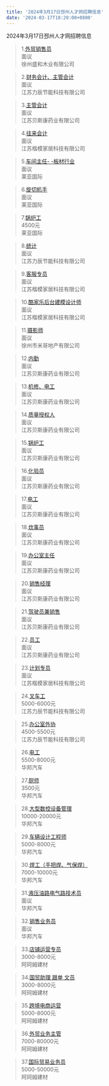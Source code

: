 ```yaml
---
title: '2024年3月17日邳州人才网招聘信息'
date: '2024-03-17T18:20:00+0800'
---
```

2024年3月17日邳州人才网招聘信息
<!--more-->
>1.[外贸销售员](https://www.pzhr.com/job/17865.html)<br>
>面议<br>
>徐州盛和木业有限公司

>2.[财务会计、主管会计](https://www.pzhr.com/job/18017.html)<br>
>面议<br>
>江苏力辰节能科技有限公司

>3.[主管会计](https://www.pzhr.com/job/16760.html)<br>
>面议<br>
>江苏贝斯康药业有限公司

>4.[往来会计](https://www.pzhr.com/job/18039.html)<br>
>面议<br>
>江苏楷模家居科技有限公司

>5.[车间主任- -板材行业](https://www.pzhr.com/job/17918.html)<br>
>面议<br>
>莱亚国际

>6.[旋切机手](https://www.pzhr.com/job/17917.html)<br>
>面议<br>
>莱亚国际

>7.[锅炉工](https://www.pzhr.com/job/17916.html)<br>
>4500元<br>
>莱亚国际

>8.[统计](https://www.pzhr.com/job/18104.html)<br>
>面议<br>
>江苏力辰节能科技有限公司

>9.[客服专员](https://www.pzhr.com/job/18037.html)<br>
>面议<br>
>江苏楷模家居科技有限公司

>10.[酷家乐后台建模设计师](https://www.pzhr.com/job/18031.html)<br>
>面议<br>
>江苏楷模家居科技有限公司

>11.[摄影师](https://www.pzhr.com/job/18105.html)<br>
>面议<br>
>徐州市米哥地产有限公司

>12.[内勤](https://www.pzhr.com/job/17982.html)<br>
>面议<br>
>江苏贝斯康药业有限公司

>13.[机修、电工](https://www.pzhr.com/job/17452.html)<br>
>面议<br>
>江苏贝斯康药业有限公司

>14.[质量授权人](https://www.pzhr.com/job/17718.html)<br>
>面议<br>
>江苏贝斯康药业有限公司

>15.[锅炉工](https://www.pzhr.com/job/16378.html)<br>
>面议<br>
>江苏贝斯康药业有限公司

>16.[化验员](https://www.pzhr.com/job/16376.html)<br>
>面议<br>
>江苏贝斯康药业有限公司

>17.[电工](https://www.pzhr.com/job/15409.html)<br>
>面议<br>
>江苏贝斯康药业有限公司

>18.[炊事员](https://www.pzhr.com/job/17578.html)<br>
>面议<br>
>江苏贝斯康药业有限公司

>19.[办公室主任](https://www.pzhr.com/job/14704.html)<br>
>面议<br>
>江苏贝斯康药业有限公司

>20.[销售经理](https://www.pzhr.com/job/16160.html)<br>
>面议<br>
>江苏贝斯康药业有限公司

>21.[驾驶员兼销售](https://www.pzhr.com/job/16159.html)<br>
>面议<br>
>江苏贝斯康药业有限公司

>22.[员工](https://www.pzhr.com/job/14705.html)<br>
>面议<br>
>江苏贝斯康药业有限公司

>23.[计划专员](https://www.pzhr.com/job/18038.html)<br>
>面议<br>
>江苏楷模家居科技有限公司

>24.[叉车工](https://www.pzhr.com/job/16621.html)<br>
>5000-6000元<br>
>江苏力辰节能科技有限公司

>25.[办公室外协](https://www.pzhr.com/job/17937.html)<br>
>4500-5500元<br>
>江苏力辰节能科技有限公司

>26.[电工](https://www.pzhr.com/job/18004.html)<br>
>5500-8000元<br>
>华邦汽车

>27.[厨师](https://www.pzhr.com/job/17885.html)<br>
>3500元<br>
>华邦汽车

>28.[大型数控设备管理](https://www.pzhr.com/job/13598.html)<br>
>10000-20000元<br>
>华邦汽车

>29.[车辆设计工程师](https://www.pzhr.com/job/12633.html)<br>
>5000-8000元<br>
>华邦汽车

>30.[焊工（手把焊、气保焊）](https://www.pzhr.com/job/13205.html)<br>
>7000-10000元<br>
>华邦汽车

>31.[液压油路电气路技术员](https://www.pzhr.com/job/12792.html)<br>
>面议<br>
>华邦汽车

>32.[销售业务员](https://www.pzhr.com/job/12529.html)<br>
>面议<br>
>华邦汽车

>33.[店铺运营专员](https://www.pzhr.com/job/17746.html)<br>
>3000-8000元<br>
>阿珂姆建材

>34.[国贸助理 跟单 文员](https://www.pzhr.com/job/17745.html)<br>
>3000-8000元<br>
>阿珂姆建材

>35.[跨境电商运营](https://www.pzhr.com/job/12829.html)<br>
>5000-8000元<br>
>阿珂姆建材

>36.[外贸业务主管](https://www.pzhr.com/job/2459.html)<br>
>7000-80000元<br>
>阿珂姆建材

>37.[国际贸易业务员](https://www.pzhr.com/job/1022.html)<br>
>5000-50000元<br>
>阿珂姆建材


